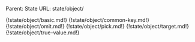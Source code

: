 Parent: State
URL: state/object/

{!state/object/basic.md!}
{!state/object/common-key.md!}
{!state/object/omit.md!}
{!state/object/pick.md!}
{!state/object/target.md!}
{!state/object/true-value.md!}

